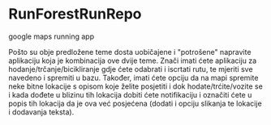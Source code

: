 # RunForestRunRepo
google maps running app

Pošto su obje predložene teme dosta uobičajene i "potrošene" napravite aplikaciju koja je kombinacija ove dvije teme. Znači imati ćete aplikaciju za hodanje/trčanje/bicikliranje gdje ćete odabrati i iscrtati rutu, te mjeriti sve navedeno i spremiti u bazu. Također, imati ćete opciju da na mapi spremite neke bitne lokacije s opisom koje želite posjetiti i dok hodate/trćite/vozite se i kada dođete u blizinu tih lokacija dobiti ćete notifikaciju  i označiti ćete u popis tih lokacija da je ova već posjećena (dodati i opciju slikanja te lokacije i dodavanja teksta).
